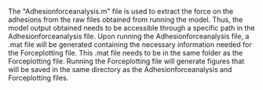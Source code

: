 The "Adhesionforceanalysis.m" file is used to extract the force on the adhesions from the raw files obtained from running the model. 
Thus, the model output obtained needs to be accessible through a specific path in the Adhesionforceanalysis file.
Upon running the Adhesionforceanalysis file, a .mat file will be generated containing the necessary information needed for the Forceplotting file. 
This .mat file needs to be in the same folder as the Forceplotting file. 
Running the Forceplotting file will generate figures that will be saved in the same directory as the Adhesionforceanalysis and Forceplotting files.
